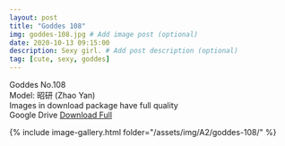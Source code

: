 ```yaml
---
layout: post
title: "Goddes 108"
img: goddes-108.jpg # Add image post (optional)
date: 2020-10-13 09:15:00
description: Sexy girl. # Add post description (optional)
tag: [cute, sexy, goddes]
---
```

Goddes No.108  
Model: 昭研 (Zhao Yan)                                  
Images in download package have full quality                    
Google Drive [Download Full](http://gestyy.com/erwoYg)

{% include image-gallery.html folder="/assets/img/A2/goddes-108/" %}
